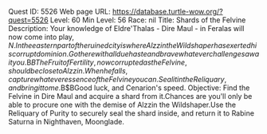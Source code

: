 Quest ID: 5526
Web page URL: https://database.turtle-wow.org/?quest=5526
Level: 60
Min Level: 56
Race: nil
Title: Shards of the Felvine
Description: Your knowledge of Eldre'Thalas - Dire Maul - in Feralas will now come into play, $N.In the eastern part of the ruined city is where Alzzin the Wildshaper has exerted his corrupt dominion.Go there with all due haste and brave whatever challenges await you.$B$BThe Fruit of Fertility, now corrupted as the Felvine, should be close to Alzzin.When he falls, capture whatever essence of the Felvine you can.Seal it in the Reliquary, and bring it to me.$B$BGood luck, and Cenarion's speed.
Objective: Find the Felvine in Dire Maul and acquire a shard from it.Chances are you'll only be able to procure one with the demise of Alzzin the Wildshaper.Use the Reliquary of Purity to securely seal the shard inside, and return it to Rabine Saturna in Nighthaven, Moonglade.
